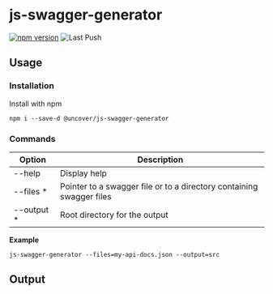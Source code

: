# js-swagger-generator

[![npm version](https://badge.fury.io/js/@uncover%2Fjs-swagger-generator.svg)](https://badge.fury.io/js/@uncover%2Fjs-swagger-generator)
![Last Push](https://github.com/ash-uncover/js-swagger-generator/actions/workflows/PUSH-publish.yml/badge.svg)

## Usage

### Installation

Install with npm

```
npm i --save-d @uncover/js-swagger-generator
```

### Commands

| Option | Description |
| ------ | ----------- |
| --help | Display help |
| --files * | Pointer to a swagger file or to a directory containing swagger files |
| --output * | Root directory for the output |

**Example**

```
js-swagger-generator --files=my-api-docs.json --output=src
```

## Output
